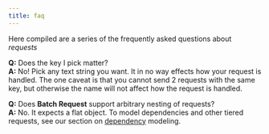 ```yaml
---
title: faq
---
```


Here compiled are a series of the frequently asked questions about *requests*

**Q:** Does the key I pick matter?  
**A:** No! Pick any text string you want. It in no way effects how your request is handled. The one caveat is that you cannot send 2 requests with the same key, but otherwise the name will not affect how the request is handled.

**Q:** Does **Batch Request** support arbitrary nesting of requests?  
**A:** No. It expects a flat object. To model dependencies and other tiered requests, see our section on [dependency](#dependency) modeling.
